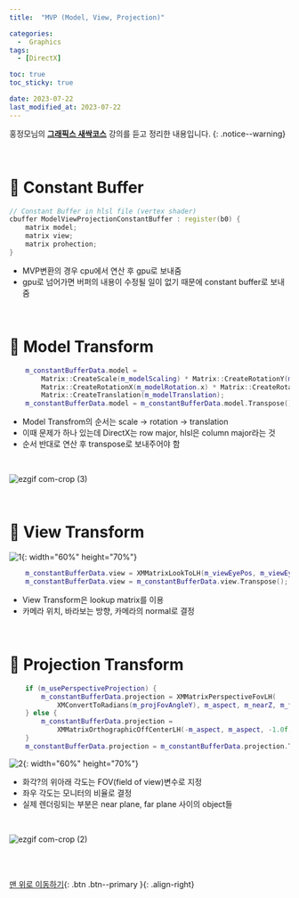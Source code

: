 ```yaml
---
title:  "MVP (Model, View, Projection)" 

categories:
  -  Graphics
tags:
  - [DirectX]

toc: true
toc_sticky: true

date: 2023-07-22
last_modified_at: 2023-07-22
---
```



홍정모님의 **[그래픽스 새싹코스](https://honglab.co.kr/)** 강의를 듣고 정리한 내용입니다.
{: .notice--warning}

<br>


# 🐥 Constant Buffer

``` cpp
// Constant Buffer in hlsl file (vertex shader)
cbuffer ModelViewProjectionConstantBuffer : register(b0) {
    matrix model;
    matrix view;
    matrix prohection;
}
```

- MVP변환의 경우 cpu에서 연산 후 gpu로 보내줌
- gpu로 넘어가면 버퍼의 내용이 수정될 일이 없기 때문에 constant buffer로 보내줌

<br>


# 🐥 Model Transform

``` cpp
    m_constantBufferData.model =
        Matrix::CreateScale(m_modelScaling) * Matrix::CreateRotationY(m_modelRotation.y) *
        Matrix::CreateRotationX(m_modelRotation.x) * Matrix::CreateRotationZ(m_modelRotation.z) *
        Matrix::CreateTranslation(m_modelTranslation);
    m_constantBufferData.model = m_constantBufferData.model.Transpose();
```

- Model Transfrom의 순서는 scale -> rotation -> translation
- 이때 문제가 하나 있는데 DirectX는 row major, hlsl은 column major라는 것
- 순서 반대로 연산 후 transpose로 보내주어야 함

<br>

![ezgif com-crop (3)](https://github.com/inhopp/inhopp/assets/96368476/e5648c67-dc48-46e3-94ed-b0a0175dcf85)

<br>


# 🐥 View Transform

![1](https://github.com/inhopp/inhopp/assets/96368476/36fd1abd-4a4e-4363-9434-c56f4af5ef83){: width="60%" height="70%"}

``` cpp
    m_constantBufferData.view = XMMatrixLookToLH(m_viewEyePos, m_viewEyeDir, m_viewUp);
    m_constantBufferData.view = m_constantBufferData.view.Transpose();
```

- View Transform은 lookup matrix를 이용
- 카메라 위치, 바라보는 방향, 카메라의 normal로 결정


<br>


# 🐥 Projection Transform

``` cpp
    if (m_usePerspectiveProjection) {
        m_constantBufferData.projection = XMMatrixPerspectiveFovLH(
            XMConvertToRadians(m_projFovAngleY), m_aspect, m_nearZ, m_farZ);
    } else {
        m_constantBufferData.projection =
            XMMatrixOrthographicOffCenterLH(-m_aspect, m_aspect, -1.0f, 1.0f, m_nearZ, m_farZ);
    }
    m_constantBufferData.projection = m_constantBufferData.projection.Transpose();
```

![2](https://github.com/inhopp/inhopp/assets/96368476/989c7ecb-2cfe-4eae-b345-451f110849c5){: width="60%" height="70%"}

- 화각?의 위아래 각도는 FOV(field of view)변수로 지정
- 좌우 각도는 모니터의 비율로 결정
- 실제 렌더링되는 부분은 near plane, far plane 사이의 object들

<br>

![ezgif com-crop (2)](https://github.com/inhopp/inhopp/assets/96368476/5393c759-085e-43d9-8c94-af7660a6f110)




<br>
<br>


[맨 위로 이동하기](#){: .btn .btn--primary }{: .align-right}
